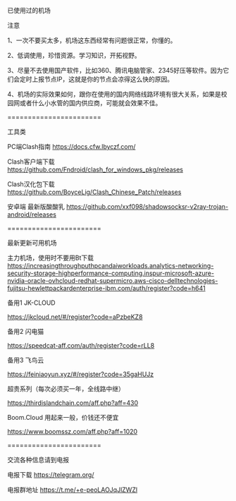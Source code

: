 已使用过的机场

注意

1、一次不要买太多，机场这东西经常有问题很正常，你懂的。

2、低调使用，珍惜资源。学习知识，开拓视野。

3、尽量不去使用国产软件，比如360、腾讯电脑管家、2345好压等软件。因为它们会定时上报节点IP，这就是你的节点会凉得这么快的原因。

4、机场的实际效果如何，跟你在使用的国内网络线路环境有很大关系，如果是校园网或者什么小水管的国内供应商，可能就会效果不佳。

=======================

工具类


PC端Clash指南
https://docs.cfw.lbyczf.com/


Clash客户端下载
https://github.com/Fndroid/clash_for_windows_pkg/releases


Clash汉化包下载
https://github.com/BoyceLig/Clash_Chinese_Patch/releases


安卓端 最新版酸酸乳
https://github.com/xxf098/shadowsocksr-v2ray-trojan-android/releases



=======================

最新更新可用机场


主力机场，使用时不要用Bt下载
https://increasingthroughputhpcandaiworkloads.analytics-networking-security-storage-highperformance-computing.inspur-microsoft-azure-nvidia-oracle-ovhcloud-redhat-supermicro.aws-cisco-delltechnologies-fujitsu-hewlettpackardenterprise-ibm.com/auth/register?code=h641


备用1 JK-CLOUD

https://jkcloud.net/#/register?code=aPzbeKZ8


备用2 闪电猫

https://speedcat-aff.com/auth/register?code=rLL8


备用3 飞鸟云

https://feiniaoyun.xyz/#/register?code=35gaHUJz


超贵系列（每次必须买一年，全线路中继）

https://thirdislandchain.com/aff.php?aff=430


Boom.Cloud 用起来一般，价钱还不便宜

https://www.boomssz.com/aff.php?aff=1020



=======================

交流各种信息请到电报


电报下载
https://telegram.org/


电报群地址
https://t.me/+e-peoLAOJqJlZWZl


